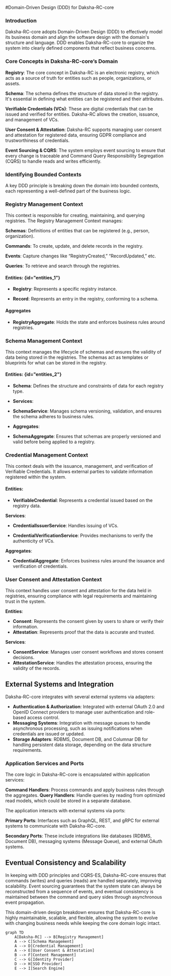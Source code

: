 #Domain-Driven Design (DDD) for Daksha-RC-core
### Introduction
Daksha-RC-core adopts Domain-Driven Design (DDD) to effectively model its business domain and align the software design with the domain's structure and language. 
DDD enables Daksha-RC-core to organize the system into clearly defined components that reflect business concerns.

### Core Concepts in Daksha-RC-core’s Domain

**Registry**: The core concept in Daksha-RC is an electronic registry, which acts as a source of truth for entities such as people, organizations, or assets.

**Schema**: The schema defines the structure of data stored in the registry. It's essential in defining what entities can be registered and their attributes.

**Verifiable Credentials (VCs)**: These are digital credentials that can be issued and verified for entities. Daksha-RC allows the creation, issuance, and management of VCs.

**User Consent & Attestation**: Daksha-RC supports managing user consent and attestation for registered data, ensuring GDPR compliance and trustworthiness of credentials.

**Event Sourcing & CQRS**: The system employs event sourcing to ensure that every change is traceable and Command Query Responsibility Segregation (CQRS) to handle reads and writes efficiently.

### Identifying Bounded Contexts

A key DDD principle is breaking down the domain into bounded contexts, each representing a well-defined part of the business logic.

### Registry Management Context

This context is responsible for creating, maintaining, and querying registries. The Registry Management Context manages:

**Schemas**: Definitions of entities that can be registered (e.g., person, organization).
    
**Commands**: To create, update, and delete records in the registry.
    
**Events**: Capture changes like “RegistryCreated,” “RecordUpdated,” etc.

**Queries**: To retrieve and search through the registries.

#### Entities: {id="entities_1"}

- **Registry**: Represents a specific registry instance. 
 
- **Record**: Represents an entry in the registry, conforming to a schema.

#### Aggregates

- **RegistryAggregate**: Holds the state and enforces business rules around registries.

### Schema Management Context

This context manages the lifecycle of schemas and ensures the validity of data being stored in the registries. The schemas act as templates or blueprints for what can be stored in the registry.

#### Entities: {id="entities_2"}

- **Schema**: Defines the structure and constraints of data for each registry type.

- **Services**:

- **SchemaService**: Manages schema versioning, validation, and ensures the schema adheres to business rules.

- **Aggregates**:

- **SchemaAggregate**: Ensures that schemas are properly versioned and valid before being applied to a registry.

### Credential Management Context

This context deals with the issuance, management, and verification of Verifiable Credentials. It allows external parties to validate information registered within the system.

#### Entities:

- **VerifiableCredential**: Represents a credential issued based on the registry data.

**Services**:

- **CredentialIssuerService**: Handles issuing of VCs.

- **CredentialVerificationService**: Provides mechanisms to verify the authenticity of VCs.

**Aggregates**:

- **CredentialAggregate**: Enforces business rules around the issuance and verification of credentials.


### User Consent and Attestation Context

This context handles user consent and attestation for the data held in registries, ensuring compliance with legal requirements and maintaining trust in the system.

**Entities**:

- **Consent**: Represents the consent given by users to share or verify their information.
- **Attestation**: Represents proof that the data is accurate and trusted.

**Services**:

- **ConsentService**: Manages user consent workflows and stores consent decisions.
- **AttestationService**: Handles the attestation process, ensuring the validity of the records.


## External Systems and Integration

Daksha-RC-core integrates with several external systems via adapters:

- **Authentication & Authorization**: Integrated with external OAuth 2.0 and OpenID Connect providers to manage user authentication and role-based access control.
- **Messaging Systems**: Integration with message queues to handle asynchronous processing, such as issuing notifications when credentials are issued or updated.
- **Storage Adapters**: RDBMS, Document DB, and Columnar DB for handling persistent data storage, depending on the data structure requirements.

### Application Services and Ports

The core logic in Daksha-RC-core is encapsulated within application services:

**Command Handlers**: Process commands and apply business rules through the aggregates.
**Query Handlers**: Handle queries by reading from optimized read models, which could be stored in a separate database.

The application interacts with external systems via ports:

**Primary Ports**: Interfaces such as GraphQL, REST, and gRPC for external systems to communicate with Daksha-RC-core.

**Secondary Ports**: These include integrations like databases (RDBMS, Document DB), messaging systems (Message Queue), and external OAuth systems.

## Eventual Consistency and Scalability

In keeping with DDD principles and CQRS-ES, Daksha-RC-core ensures that commands (writes) and queries (reads) are handled separately, improving scalability. Event sourcing guarantees that the system state can always be reconstructed from a sequence of events, and eventual consistency is maintained between the command and query sides through asynchronous event propagation.

This domain-driven design breakdown ensures that Daksha-RC-core is highly maintainable, scalable, and flexible, allowing the system to evolve with changing business needs while keeping the core domain logic intact.


```mermaid
graph TD
    A[Daksha-RC] --> B[Registry Management]
    A --> C[Schema Management]
    A --> D[Credential Management]
    A --> E[User Consent & Attestation]
    B --> F[Content Management]
    C --> G[Identity Provider]
    D --> H[SSO Provider]
    E --> I[Search Engine]

```
